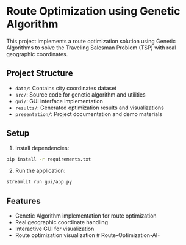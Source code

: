 # Route Optimization using Genetic Algorithm

This project implements a route optimization solution using Genetic Algorithms to solve the Traveling Salesman Problem (TSP) with real geographic coordinates.

## Project Structure
- `data/`: Contains city coordinates dataset
- `src/`: Source code for genetic algorithm and utilities
- `gui/`: GUI interface implementation
- `results/`: Generated optimization results and visualizations
- `presentation/`: Project documentation and demo materials

## Setup
1. Install dependencies:
```bash
pip install -r requirements.txt
```

2. Run the application:
```bash
streamlit run gui/app.py
```

## Features
- Genetic Algorithm implementation for route optimization
- Real geographic coordinate handling
- Interactive GUI for visualization
- Route optimization visualization # Route-Optimization-AI-
